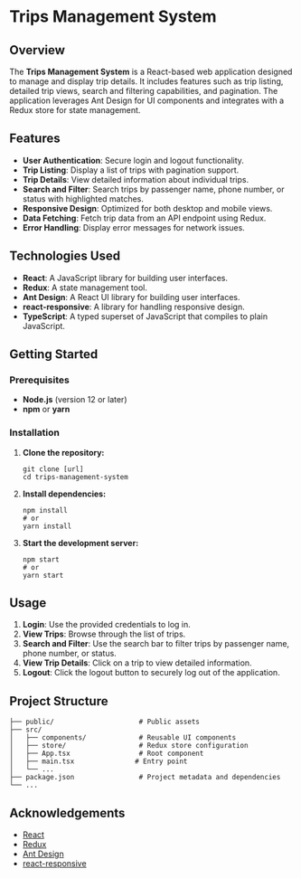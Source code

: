 # Trips Management System

## Overview

The **Trips Management System** is a React-based web application designed to manage and display trip details. It includes features such as trip listing, detailed trip views, search and filtering capabilities, and pagination. The application leverages Ant Design for UI components and integrates with a Redux store for state management.

## Features

- **User Authentication**: Secure login and logout functionality.
- **Trip Listing**: Display a list of trips with pagination support.
- **Trip Details**: View detailed information about individual trips.
- **Search and Filter**: Search trips by passenger name, phone number, or status with highlighted matches.
- **Responsive Design**: Optimized for both desktop and mobile views.
- **Data Fetching**: Fetch trip data from an API endpoint using Redux.
- **Error Handling**: Display error messages for network issues.

## Technologies Used

- **React**: A JavaScript library for building user interfaces.
- **Redux**: A state management tool.
- **Ant Design**: A React UI library for building user interfaces.
- **react-responsive**: A library for handling responsive design.
- **TypeScript**: A typed superset of JavaScript that compiles to plain JavaScript.

## Getting Started

### Prerequisites

- **Node.js** (version 12 or later)
- **npm** or **yarn**

### Installation

1. **Clone the repository:**

   ```
   git clone [url]
   cd trips-management-system
   ```

2. **Install dependencies:**

   ```
   npm install
   # or
   yarn install
   ```

3. **Start the development server:**

   ```
   npm start
   # or
   yarn start
   ```

## Usage

1. **Login**: Use the provided credentials to log in.
2. **View Trips**: Browse through the list of trips.
3. **Search and Filter**: Use the search bar to filter trips by passenger name, phone number, or status.
4. **View Trip Details**: Click on a trip to view detailed information.
5. **Logout**: Click the logout button to securely log out of the application.

## Project Structure

```
├── public/                     # Public assets
├── src/
│   ├── components/             # Reusable UI components
│   ├── store/                  # Redux store configuration
│   ├── App.tsx                 # Root component
│   ├── main.tsx               # Entry point
│   └── ...
├── package.json                # Project metadata and dependencies
└── ...
```

## Acknowledgements

- [React](https://reactjs.org/)
- [Redux](https://redux.js.org/)
- [Ant Design](https://ant.design/)
- [react-responsive](https://github.com/contra/react-responsive)
